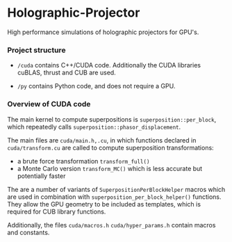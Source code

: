 # Holographic-Projector

High performance simulations of holographic projectors for GPU's.

### Project structure

- `/cuda` contains C++/CUDA code. Additionally the CUDA libraries cuBLAS, thrust and CUB are used.

- `/py` contains Python code, and does not require a GPU.


### Overview of CUDA code

The main kernel to compute superpositions is `superposition::per_block`, 
which repeatedly calls `superposition::phasor_displacement`.

The main files are `cuda/main.h,.cu`, in which functions declared in `cuda/transform.cu` are called to compute superposition transformations:

- a brute force transformation `transform_full()`
- a Monte Carlo version `transform_MC()` which is less accurate but potentially faster

The are a number of variants of `SuperpositionPerBlockHelper` macros which are used in combination with `superposition_per_block_helper()` functions.
They allow the GPU geometry to be included as templates, which is required for CUB library functions.

Additionally, the files `cuda/macros.h` `cuda/hyper_params.h` contain macros and constants.
